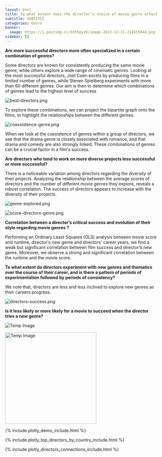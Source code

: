 ```yaml
---
layout: post
title: To what extent does the director’s choice of movie genre affect the success of the movie ?
subtitle: SUBTITLE
categories: Genre
banner:
  image: https://i.postimg.cc/5th5pyzK/image-2023-12-11-214555044.png
sidebar: []
---
```


**Are more successful directors more often specialized in a certain combination of genres?**

Some directors are known for consistently producing the same movie genre, while others explore a wide range of cinematic genres. Looking at the most successful directors, Joel Coen excels by producing films in a limited number of genres, while Steven Spielberg experiments with more than 60 different genres. Our aim is then to determine which combinations of genres lead to the highest level of success

![best-directors.png](https://i.postimg.cc/d1P1qdxF/best-directors.png)

To explore these combinations, we can project the bipartite graph onto the films, to highlight the relationships between the different genres.

![coexsistence-genre.png](https://i.postimg.cc/wv6CcjtJ/coexsistence-genre.png)

When we look at the coexistence of genres within a group of directors, we see that the drama genre is closely associated with romance, and that drama and comedy are also strongly linked. These combinations of genres can be a crucial factor in a film's success.

**Are directors who tend to work on more diverse projects less successful or more successful?**

There is a noticeable variation among directors regarding the diversity of their projects. Analyzing the relationship between the average scores of directors and the number of different movie genres they explore, reveals a robust correlation. The success of directors appears to increase with the diversity of their projects.

![genre-explored.png](https://i.postimg.cc/rmnmXbxd/genre-explored.png)

![score-directors-genre.png](https://i.postimg.cc/zXSfqVCZ/score-directors-genre.png)

**Correlation between a director’s critical success and evolution of their style regarding movie genres ?**

Performing an Ordinary Least Squares (OLS) analysis between movie score and runtime, director's new genre and directors' career years, we find a weak but significant correlation between film success and director's new genre. Moreover, we observe a strong and significant correlation between the runtime and the movie score.

**To what extent do directors experiment with new genres and thematics over the course of their career, and is there a pattern of periods of experimentation followed by periods of consistency?**

We note that, directors are less and less inclined to explore new genres as their careers progress.

![directors-success.png](https://i.postimg.cc/N0tvN4yW/directors-success.png)

**Is it less likely or more likely for a movie to succeed when the director tries a new genre?**



![Temp Image](https://i.postimg.cc/sX52PNjZ/image-2023-12-11-214406269.png)
<!-- Example of manual size change, if you use both width and height the original aspect ratio of the image will not be preserved (deformation) -->
<img src="https://i.postimg.cc/sX52PNjZ/image-2023-12-11-214406269.png" alt="Temp Image" width="300"> <!-- height="50"> -->

{% include plotly_demo_include.html %}

{% include plotly_top_directors_by_country_include.html %}

{% include plotly_directors_connections_include.html %}